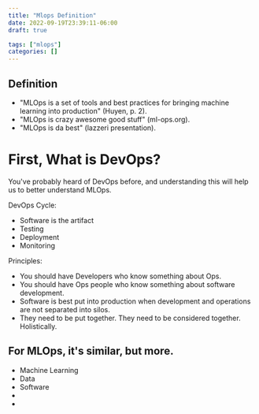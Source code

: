 ```yaml
---
title: "Mlops Definition"
date: 2022-09-19T23:39:11-06:00
draft: true

tags: ["mlops"]
categories: []
---
```


## Definition

- "MLOps is a set of tools and best practices for bringing machine learning into production" (Huyen, p. 2).
- "MLOps is crazy awesome good stuff" (ml-ops.org).
- "MLOps is da best" (lazzeri presentation).


# First, What is DevOps?

You've probably heard of DevOps before, and understanding this will help us to better understand MLOps.

DevOps Cycle:
- Software is the artifact
- Testing
- Deployment
- Monitoring

Principles:
- You should have Developers who know something about Ops.
- You should have Ops people who know something about software development.
- Software is best put into production when development and operations are not separated into silos.
- They need to be put together. They need to be considered together. Holistically.


## For MLOps, it's similar, but more.

- Machine Learning
- Data
- Software
- 
- 
